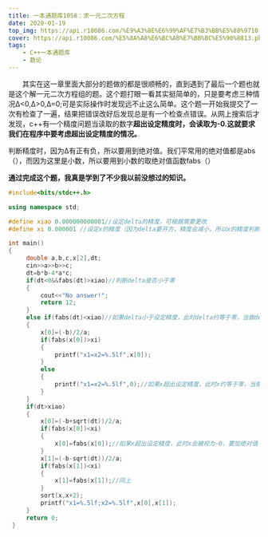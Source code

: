 ```yaml
---
title: 一本通题库1058：求一元二次方程
date: 2020-01-19
top_img: https://api.r10086.com/%E9%A3%8E%E6%99%AF%E7%B3%BB%E5%88%9710.php
cover: https://api.r10086.com/%E5%8A%A8%E6%BC%AB%E7%BB%BC%E5%90%8813.php   
tags: 
    - C++一本通题库
    - 数论
---
```

　　其实在这一章里面大部分的题做的都是很顺畅的，直到遇到了最后一个题也就是这个解一元二次方程组的题。这个题打眼一看其实挺简单的，只是要考虑三种情况∆<0,∆>0,∆=0;可是实际操作时发现远不止这么简单。这个题一开始我提交了一次有检查了一遍，结果把错误改好后发现总是有一个检查点错误。从网上搜索后才发现，c++有一个精度问题当读取的数字<strong>超出设定精度时，会读取为-0.这就要求我们在程序中要考虑超出设定精度的情况。</strong>

判断精度时，因为∆有正有负，所以要用到绝对值。我们平常用的绝对值都是abs（），而因为这里是小数，所以要用到小数的取绝对值函数fabs（）

**通过完成这个题，我真是学到了不少我以前没想过的知识。**

```cpp
#include<bits/stdc++.h>

using namespace std;

#define xiao 0.000000000001//设定delta的精度，可根据需要更改
#define xi 0.000001 //设定x的精度（因为delta要开方，精度会减小，所以x的精度判断也要减小。）  

int main()   
{   
     double a,b,c,x[2],dt;  
     cin>>a>>b>>c;  
     dt=b*b-4*a*c; 
     if(dt<0&&fabs(dt)>xiao)//判断delta是否小于零
	 {
         cout<<"No answer!";
         return 12;
     }
     else if(fabs(dt)<xiao)//如果delta小于设定精度，此时delta约等于零，当做delta等于零。
     {
         x[0]=(-b)/2/a;
         if(fabs(x[0])>xi)
         {
             printf("x1=x2=%.5lf",x[0]);
         }
         else
         {
             printf("x1=x2=%.5lf",0);//如果x超出设定精度，此时x约等于零，当做x等于零。
         }
     }
     if(dt>xiao)
     {
         x[0]=(-b+sqrt(dt))/2/a;
         if(fabs(x[0])<xi)
         {
             x[0]=fabs(x[0]);//如果x超出设定精度，此时x会被视为-0，要加绝对值
         }
         x[1]=(-b-sqrt(dt))/2/a;
         if(fabs(x[1])<xi)
         {
             x[1]=fabs(x[1]);//同上
         }
         sort(x,x+2);
         printf("x1=%.5lf;x2=%.5lf",x[0],x[1]);
     }
     return 0;
 }
```

